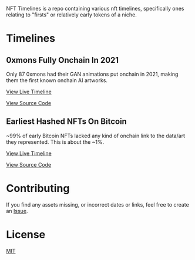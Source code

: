 

NFT Timelines is a repo containing various nft timelines, specifically ones relating to "firsts" or relatively early tokens of a niche.

# Timelines

## 0xmons Fully Onchain In 2021

Only 87 0xmons had their GAN animations put onchain in 2021, making them the first known onchain AI artworks.

[View Live Timeline](https://dsgriffin.github.io/nft-timelines/0xmons-fully-onchain-in-2021/)

[View Source Code](https://github.com/dsgriffin/nft-timelines/tree/main/0xmons-fully-onchain-in-2021)

## Earliest Hashed NFTs On Bitcoin

~99% of early Bitcoin NFTs lacked any kind of onchain link to the data/art they represented. This is about the ~1%.

[View Live Timeline](https://dsgriffin.github.io/nft-timelines/earliest-hashed-nfts-on-bitcoin/)

[View Source Code](https://github.com/dsgriffin/nft-timelines/tree/main/earliest-hashed-nfts-on-bitcoin)

# Contributing

If you find any assets missing, or incorrect dates or links, feel free to create an [Issue](https://github.com/dsgriffin/nft-timelines/issues).

# License

[MIT](LICENSE.txt)
